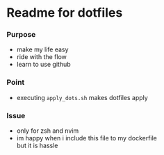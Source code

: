 # Readme for dotfiles  

### Purpose  
   *  make my life easy  
   *  ride with the flow  
   *  learn to use github  

### Point  
   *  executing `apply_dots.sh` makes dotfiles apply  

### Issue  
   *  only for zsh and nvim  
   *  im happy when i include this file to my dockerfile  
      but it is hassle  

